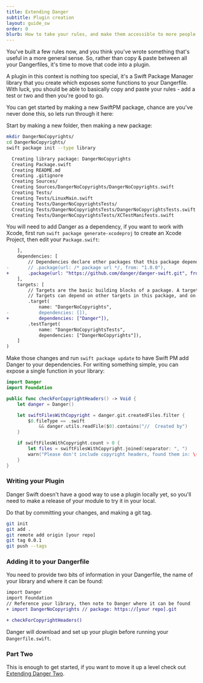 ```yaml
---
title: Extending Danger
subtitle: Plugin creation
layout: guide_sw
order: 0
blurb: How to take your rules, and make them accessible to more people by writing a Danger plugin.
---
```


You've built a few rules now, and you think you've wrote something that's useful in a more general sense. So, rather
than copy & paste between all your Dangerfiles, it's time to move that code into a plugin.

A plugin in this context is nothing too special, it's a Swift Package Manager library that you create which exposes some
functions to your Dangerfile. With luck, you should be able to basically copy and paste your rules - add a test or two
and then you're good to go.

You can get started by making a new SwiftPM package, chance are you've never done this, so lets run through it here:

Start by making a new folder, then making a new package:

```sh
mkdir DangerNoCopyrights/
cd DangerNoCopyrights/
swift package init --type library

  Creating library package: DangerNoCopyrights
  Creating Package.swift
  Creating README.md
  Creating .gitignore
  Creating Sources/
  Creating Sources/DangerNoCopyrights/DangerNoCopyrights.swift
  Creating Tests/
  Creating Tests/LinuxMain.swift
  Creating Tests/DangerNoCopyrightsTests/
  Creating Tests/DangerNoCopyrightsTests/DangerNoCopyrightsTests.swift
  Creating Tests/DangerNoCopyrightsTests/XCTestManifests.swift
```

You will need to add Danger as a dependency, if you want to work with Xcode, first run
`swift package generate-xcodeproj` to create an Xcode Project, then edit your `Package.swift`:

```diff
    ],
    dependencies: [
        // Dependencies declare other packages that this package depends on.
-       // .package(url: /* package url */, from: "1.0.0"),
+       .package(url: "https://github.com/danger/danger-swift.git", from: "0.7.3")
    ],
    targets: [
        // Targets are the basic building blocks of a package. A target can define a module or a test suite.
        // Targets can depend on other targets in this package, and on products in packages which this package depends on.
        .target(
            name: "DangerNoCopyrights",
-           dependencies: []),
+           dependencies: ["Danger"]),
        .testTarget(
            name: "DangerNoCopyrightsTests",
            dependencies: ["DangerNoCopyrights"]),
    ]
)
```

Make those changes and run `swift package update` to have Swift PM add Danger to your dependencies. For writing
something simple, you can expose a single function in your library:

```swift
import Danger
import Foundation

public func checkForCopyrightHeaders() -> Void {
    let danger = Danger()

    let swiftFilesWithCopyright = danger.git.createdFiles.filter {
        $0.fileType == .swift
            && danger.utils.readFile($0).contains("//  Created by")
    }

    if swiftFilesWithCopyright.count > 0 {
        let files = swiftFilesWithCopyright.joined(separator: ", ")
        warn("Please don't include copyright headers, found them in: \(files)")
    }
}
```

### Writing your Plugin

Danger Swift doesn't have a good way to use a plugin locally yet, so you'll need to make a release of your module to try
it in your local.

Do that by committing your changes, and making a git tag.

```sh
git init
git add .
git remote add origin [your repo]
git tag 0.0.1
git push --tags
```

### Adding it to your Dangerfile

You need to provide two bits of information in your Dangerfile, the name of your library and where it can be found:

```diff
import Danger
import Foundation
// Reference your library, then note to Danger where it can be found
+ import DangerNoCopyrights // package: https://[your repo].git

+ checkForCopyrightHeaders()
```

Danger will download and set up your plugin before running your `Dangerfile.swift`.

### Part Two

This is enough to get started, if you want to move it up a level check out
[Extending Danger Two](extending_danger_two.html).
